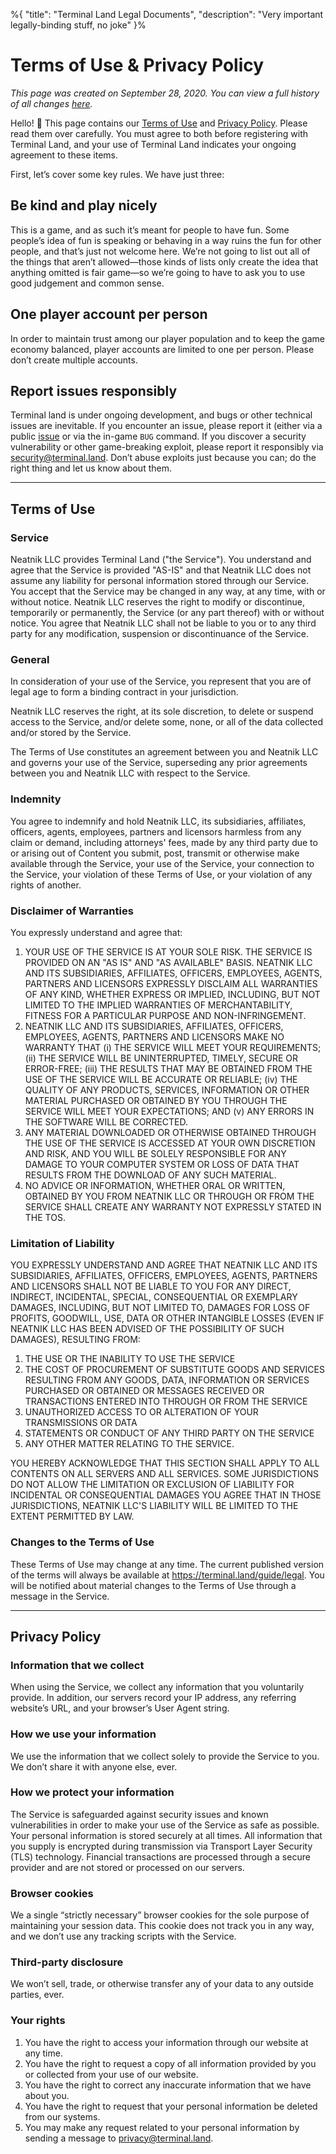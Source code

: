 %{
	"title": "Terminal Land Legal Documents",
	"description": "Very important legally-binding stuff, no joke"
}%

# Terms of Use & Privacy Policy

_This page was created on September 28, 2020. You can view a full history of all changes [here](https://github.com/neatnik/terminal.land/commits/main/guide/legal.md)._

Hello! 👋 This page contains our [Terms of Use](#terms-of-use) and [Privacy Policy](#privacy-policy). Please read them over carefully. You must agree to both before registering with Terminal Land, and your use of Terminal Land indicates your ongoing agreement to these items.

First, let’s cover some key rules. We have just three:

## Be kind and play nicely

This is a game, and as such it’s meant for people to have fun. Some people’s idea of fun is speaking or behaving in a way ruins the fun for other people, and that’s just not welcome here. We’re not going to list out all of the things that aren’t allowed—those kinds of lists only create the idea that anything omitted is fair game—so we’re going to have to ask you to use good judgement and common sense.

## One player account per person

In order to maintain trust among our player population and to keep the game economy balanced, player accounts are limited to one per person. Please don’t create multiple accounts.

## Report issues responsibly

Terminal land is under ongoing development, and bugs or other technical issues are inevitable. If you encounter an issue, please report it (either via a public [issue](https://github.com/neatnik/terminal.land/issues/new) or via the in-game `BUG` command. If you discover a security vulnerability or other game-breaking exploit, please report it responsibly via security@terminal.land. Don’t abuse exploits just because you can; do the right thing and let us know about them.

___


## Terms of Use

### Service

Neatnik LLC provides Terminal Land ("the Service"). You understand and agree that the Service is provided "AS-IS" and that Neatnik LLC does not assume any liability for personal information stored through our Service. You accept that the Service may be changed in any way, at any time, with or without notice. Neatnik LLC reserves the right to modify or discontinue, temporarily or permanently, the Service (or any part thereof) with or without notice. You agree that Neatnik LLC shall not be liable to you or to any third party for any modification, suspension or discontinuance of the Service.

### General

In consideration of your use of the Service, you represent that you are of legal age to form a binding contract in your jurisdiction.

Neatnik LLC reserves the right, at its sole discretion, to delete or suspend access to the Service, and/or delete some, none, or all of the data collected and/or stored by the Service.

The Terms of Use constitutes an agreement between you and Neatnik LLC and governs your use of the Service, superseding any prior agreements between you and Neatnik LLC with respect to the Service.

### Indemnity

You agree to indemnify and hold Neatnik LLC, its subsidiaries, affiliates, officers, agents, employees, partners and licensors harmless from any claim or demand, including attorneys' fees, made by any third party due to or arising out of Content you submit, post, transmit or otherwise make available through the Service, your use of the Service, your connection to the Service, your violation of these Terms of Use, or your violation of any rights of another.

### Disclaimer of Warranties

You expressly understand and agree that:

1. YOUR USE OF THE SERVICE IS AT YOUR SOLE RISK. THE SERVICE IS PROVIDED ON AN "AS IS" AND "AS AVAILABLE" BASIS. NEATNIK LLC AND ITS SUBSIDIARIES, AFFILIATES, OFFICERS, EMPLOYEES, AGENTS, PARTNERS AND LICENSORS EXPRESSLY DISCLAIM ALL WARRANTIES OF ANY KIND, WHETHER EXPRESS OR IMPLIED, INCLUDING, BUT NOT LIMITED TO THE IMPLIED WARRANTIES OF MERCHANTABILITY, FITNESS FOR A PARTICULAR PURPOSE AND NON-INFRINGEMENT.
2. NEATNIK LLC AND ITS SUBSIDIARIES, AFFILIATES, OFFICERS, EMPLOYEES, AGENTS, PARTNERS AND LICENSORS MAKE NO WARRANTY THAT (i) THE SERVICE WILL MEET YOUR REQUIREMENTS; (ii) THE SERVICE WILL BE UNINTERRUPTED, TIMELY, SECURE OR ERROR-FREE; (iii) THE RESULTS THAT MAY BE OBTAINED FROM THE USE OF THE SERVICE WILL BE ACCURATE OR RELIABLE; (iv) THE QUALITY OF ANY PRODUCTS, SERVICES, INFORMATION OR OTHER MATERIAL PURCHASED OR OBTAINED BY YOU THROUGH THE SERVICE WILL MEET YOUR EXPECTATIONS; AND (v) ANY ERRORS IN THE SOFTWARE WILL BE CORRECTED.
3. ANY MATERIAL DOWNLOADED OR OTHERWISE OBTAINED THROUGH THE USE OF THE SERVICE IS ACCESSED AT YOUR OWN DISCRETION AND RISK, AND YOU WILL BE SOLELY RESPONSIBLE FOR ANY DAMAGE TO YOUR COMPUTER SYSTEM OR LOSS OF DATA THAT RESULTS FROM THE DOWNLOAD OF ANY SUCH MATERIAL.
4. NO ADVICE OR INFORMATION, WHETHER ORAL OR WRITTEN, OBTAINED BY YOU FROM NEATNIK LLC OR THROUGH OR FROM THE SERVICE SHALL CREATE ANY WARRANTY NOT EXPRESSLY STATED IN THE TOS.

### Limitation of Liability

YOU EXPRESSLY UNDERSTAND AND AGREE THAT NEATNIK LLC AND ITS SUBSIDIARIES, AFFILIATES, OFFICERS, EMPLOYEES, AGENTS, PARTNERS AND LICENSORS SHALL NOT BE LIABLE TO YOU FOR ANY DIRECT, INDIRECT, INCIDENTAL, SPECIAL, CONSEQUENTIAL OR EXEMPLARY DAMAGES, INCLUDING, BUT NOT LIMITED TO, DAMAGES FOR LOSS OF PROFITS, GOODWILL, USE, DATA OR OTHER INTANGIBLE LOSSES (EVEN IF NEATNIK LLC HAS BEEN ADVISED OF THE POSSIBILITY OF SUCH DAMAGES), RESULTING FROM:

1. THE USE OR THE INABILITY TO USE THE SERVICE
2. THE COST OF PROCUREMENT OF SUBSTITUTE GOODS AND SERVICES RESULTING FROM ANY GOODS, DATA, INFORMATION OR SERVICES PURCHASED OR OBTAINED OR MESSAGES RECEIVED OR TRANSACTIONS ENTERED INTO THROUGH OR FROM THE SERVICE
3. UNAUTHORIZED ACCESS TO OR ALTERATION OF YOUR TRANSMISSIONS OR DATA
4. STATEMENTS OR CONDUCT OF ANY THIRD PARTY ON THE SERVICE
5. ANY OTHER MATTER RELATING TO THE SERVICE.

YOU HEREBY ACKNOWLEDGE THAT THIS SECTION SHALL APPLY TO ALL CONTENTS ON ALL SERVERS AND ALL SERVICES. SOME JURISDICTIONS DO NOT ALLOW THE LIMITATION OR EXCLUSION OF LIABILITY FOR INCIDENTAL OR CONSEQUENTIAL DAMAGES YOU AGREE THAT IN THOSE JURISDICTIONS, NEATNIK LLC'S LIABILITY WILL BE LIMITED TO THE EXTENT PERMITTED BY LAW.

### Changes to the Terms of Use

These Terms of Use may change at any time. The current published version of the terms will always be available at https://terminal.land/guide/legal. You will be notified about material changes to the Terms of Use through a message in the Service.

___


## Privacy Policy

### Information that we collect

When using the Service, we collect any information that you voluntarily provide. In addition, our servers record your IP address, any referring website’s URL, and your browser’s User Agent string.

### How we use your information

We use the information that we collect solely to provide the Service to you. We don’t share it with anyone else, ever.

### How we protect your information

The Service is safeguarded against security issues and known vulnerabilities in order to make your use of the Service as safe as possible. Your personal information is stored securely at all times. All information that you supply is encrypted during transmission via Transport Layer Security (TLS) technology. Financial transactions are processed through a secure provider and are not stored or processed on our servers.

### Browser cookies

We a single “strictly necessary” browser cookies for the sole purpose of maintaining your session data. This cookie does not track you in any way, and we don’t use any tracking scripts with the Service.

### Third-party disclosure

We won’t sell, trade, or otherwise transfer any of your data to any outside parties, ever.

### Your rights

1. You have the right to access your information through our website at any time.
2. You have the right to request a copy of all information provided by you or collected from your use of our website.
3. You have the right to correct any inaccurate information that we have about you.
4. You have the right to request that your personal information be deleted from our systems.
5. You may make any request related to your personal information by sending a message to privacy@terminal.land.
